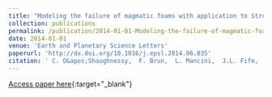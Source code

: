 ```yaml
---
title: "Modeling the failure of magmatic foams with application to Stromboli volcano, Italy"
collection: publications
permalink: /publication/2014-01-01-Modeling-the-failure-of-magmatic-foams-with-application-to-Stromboli-volcano-Italy
date: 2014-01-01
venue: 'Earth and Planetary Science Letters'
paperurl: 'http://dx.doi.org/10.1016/j.epsl.2014.06.035'
citation: ' C. O&apos;Shaughnessy,  F. Brun,  L. Mancini,  J.L. Fife,  D.R. Baker, &quot;Modeling the failure of magmatic foams with application to Stromboli volcano, Italy.&quot; Earth and Planetary Science Letters, 2014.'
---
```

[Access paper here](http://dx.doi.org/10.1016/j.epsl.2014.06.035){:target="_blank"}
